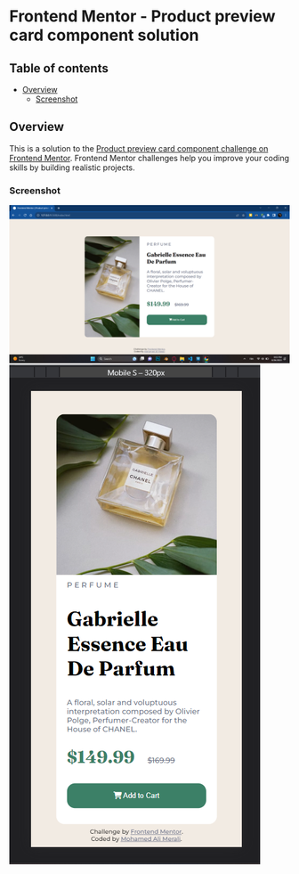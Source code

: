 # Frontend Mentor - Product preview card component solution

## Table of contents

- [Overview](#overview)
  - [Screenshot](#screenshot)

## Overview

This is a solution to the [Product preview card component challenge on Frontend Mentor](https://www.frontendmentor.io/challenges/product-preview-card-component-GO7UmttRfa). Frontend Mentor challenges help you improve your coding skills by building realistic projects.

### Screenshot

![](Screenshots\Product-preview-card-component-desktop.png)
![](Screenshots\Product-preview-card-component-mobile.png)
